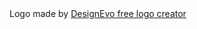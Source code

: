 

<div>Logo made by <a href="https://www.designevo.com/" title="Free Online Logo Maker">DesignEvo free logo creator</a></div>
